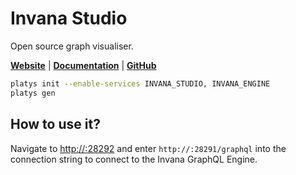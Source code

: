 # Invana Studio

Open source graph visualiser. 

**[Website](https://invana.io/)** | **[Documentation](https://docs.invana.io/products/invana-studio)** | **[GitHub](https://github.com/invana/invana-studio)**

```bash
platys init --enable-services INVANA_STUDIO, INVANA_ENGINE
platys gen
```

## How to use it?

Navigate to <http://:28292> and enter `http://:28291/graphql` into the connection string to connect to the Invana GraphQL Engine. 